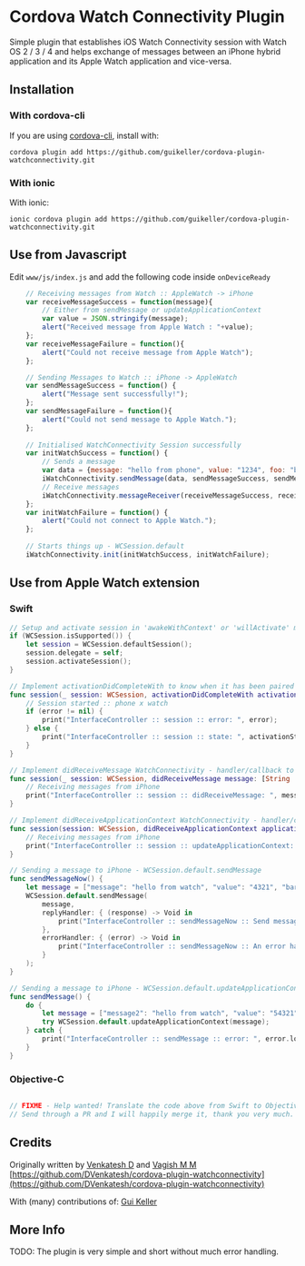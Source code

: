 # Cordova Watch Connectivity Plugin

Simple plugin that establishes iOS Watch Connectivity session with Watch OS 2 / 3 / 4 and helps exchange of messages between an iPhone hybrid application and its Apple Watch application and vice-versa.

## Installation

### With cordova-cli

If you are using [cordova-cli](https://github.com/apache/cordova-cli), install
with:

    cordova plugin add https://github.com/guikeller/cordova-plugin-watchconnectivity.git

### With ionic

With ionic:

    ionic cordova plugin add https://github.com/guikeller/cordova-plugin-watchconnectivity.git

## Use from Javascript
Edit `www/js/index.js` and add the following code inside `onDeviceReady`
```js
    // Receiving messages from Watch :: AppleWatch -> iPhone
    var receiveMessageSuccess = function(message){
        // Either from sendMessage or updateApplicationContext
        var value = JSON.stringify(message);
        alert("Received message from Apple Watch : "+value);
    };
    var receiveMessageFailure = function(){
        alert("Could not receive message from Apple Watch");
    };

    // Sending Messages to Watch :: iPhone -> AppleWatch
    var sendMessageSuccess = function() {
        alert("Message sent successfully!");
    };
    var sendMessageFailure = function(){
        alert("Could not send message to Apple Watch.");
    };
    
    // Initialised WatchConnectivity Session successfully
    var initWatchSuccess = function() {
        // Sends a message
        var data = {message: "hello from phone", value: "1234", foo: "bar"};
        iWatchConnectivity.sendMessage(data, sendMessageSuccess, sendMessageFailure);
        // Receive messages
        iWatchConnectivity.messageReceiver(receiveMessageSuccess, receiveMessageFailure);
    };
    var initWatchFailure = function() {
        alert("Could not connect to Apple Watch.");
    };
    
    // Starts things up - WCSession.default
    iWatchConnectivity.init(initWatchSuccess, initWatchFailure);
```
## Use from Apple Watch extension

### Swift
```swift
// Setup and activate session in 'awakeWithContext' or 'willActivate' methods
if (WCSession.isSupported()) {
    let session = WCSession.defaultSession();
    session.delegate = self;
    session.activateSession();
}

// Implement activationDidCompleteWith to know when it has been paired
func session(_ session: WCSession, activationDidCompleteWith activationState: WCSessionActivationState, error: Error?) {
    // Session started :: phone x watch
    if (error != nil) {
        print("InterfaceController :: session :: error: ", error);
    } else {
        print("InterfaceController :: session :: state: ", activationState);
    }
}

// Implement didReceiveMessage WatchConnectivity - handler/callback to receive its incoming messages
func session(_ session: WCSession, didReceiveMessage message: [String : Any], replyHandler: @escaping ([String : Any]) {
    // Receiving messages from iPhone
    print("InterfaceController :: session :: didReceiveMessage: ", message);
}

// Implement didReceiveApplicationContext WatchConnectivity - handler/callback to receive its incoming messages
func session(session: WCSession, didReceiveApplicationContext applicationContext: [String : AnyObject]) {
    // Receiving messages from iPhone
    print("InterfaceController :: session :: updateApplicationContext: ", message);
}

// Sending a message to iPhone - WCSession.default.sendMessage
func sendMessageNow() {
    let message = ["message": "hello from watch", "value": "4321", "bar": "foo"];
    WCSession.default.sendMessage( 
        message,
        replyHandler: { (response) -> Void in
            print("InterfaceController :: sendMessageNow :: Send message success : \(response)")
        },
        errorHandler: { (error) -> Void in
            print("InterfaceController :: sendMessageNow :: An error happened: \(error)")
        }
    );
}

// Sending a message to iPhone - WCSession.default.updateApplicationContext
func sendMessage() {
    do {
        let message = ["message2": "hello from watch", "value": "54321", "bar2": "foo"];
	    try WCSession.default.updateApplicationContext(message);
    } catch {
        print("InterfaceController :: sendMessage :: error: ", error.localizedDescription);
    }
}
```
### Objective-C
```objective-c

// FIXME - Help wanted! Translate the code above from Swift to Objective-C
// Send through a PR and I will happily merge it, thank you very much.

```

## Credits
Originally written by [Venkatesh D](https://www.linkedin.com/in/dvenkateshd) and [Vagish M M](http://?)
<br>
[https://github.com/DVenkatesh/cordova-plugin-watchconnectivity](https://github.com/DVenkatesh/cordova-plugin-watchconnectivity)

With (many) contributions of:
[Gui Keller](https://www.github.com/guikeller)

## More Info
TODO: The plugin is very simple and short without much error handling. 
